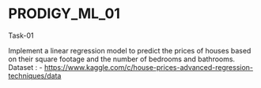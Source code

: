 # PRODIGY_ML_01

Task-01

Implement a linear regression model to predict the prices of houses based on their square footage and the number of bedrooms and bathrooms.
Dataset : - https://www.kaggle.com/c/house-prices-advanced-regression-techniques/data
